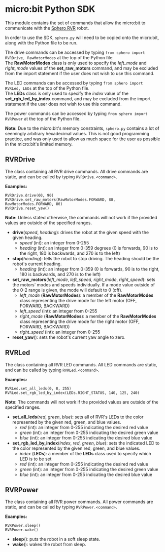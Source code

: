 # micro:bit Python SDK

This module contains the set of commands that allow the micro:bit to communicate with the [Sphero RVR](https://www.sphero.com/rvr) robot.

In order to use the SDK, `sphero.py` will need to be copied onto the micro:bit, along with the Python file to be run.

The drive commands can be accessed by typing `from sphero import RVRDrive, RawMotorModes` at the top of the Python file.
<br>The **RawMotorModes** class is only used to specify the _left\_mode_ and _right\_mode_ values of the **set\_raw\_motors** command, and may be excluded from the import statement if the user does not wish to use this command.

The LED commands can be accessed by typing `from sphero import RVRLed, LEDs` at the top of the Python file.
<br>The **LEDs** class is only used to specify the _index_ value of the **set\_rgb\_led\_by\_index** command, and may be excluded from the import statement if the user does not wish to use this command.

The power commands can be accessed by typing `from sphero import RVRPower` at the top of the Python file.

**Note:** Due to the micro:bit's memory constraints, `sphero.py` contains a lot of seemingly arbitrary hexadecimal values. This is not good programming practice, and was only used to allow as much space for the user as possible in the micro:bit's limited memory.


## RVRDrive

The class containing all RVR drive commands. All drive commands are static, and can be called by typing `RVRDrive.<command>`.
    
**Examples:**
    
    RVRDrive.drive(60, 90)
    RVRDrive.set_raw_motors(RawMotorModes.FORWARD, 80, RawMotorModes.FORWARD, 80)
    RVRDrive.reset_yaw()
   
**Note:** Unless stated otherwise, the commands will not work if the provided values are outside of the specified ranges.

* **drive**(*speed*, *heading*): drives the robot at the given speed with the given heading.
  * *speed* (int): an integer from 0-255
  * *heading* (int): an integer from 0-359 degrees (0 is forwards, 90 is to the right, 180 is backwards, and 270 is to the left)
* **stop**(*heading*): tells the robot to stop driving. The heading should be the robot's current heading.
  * *heading* (int): an integer from 0-359 (0 is forwards, 90 is to the right, 180 is backwards, and 270 is to the left)
* **set\_raw\_motors**(*left\_mode*, *left\_speed*, *right\_mode*, *right\_speed*): sets the motors' modes and speeds individually. If a mode value outside of the 0-2 range is given, the mode will default to 0 (off).
  * *left\_mode* (**RawMotorModes**): a member of the **RawMotorModes** class representing the drive mode for the left motor (OFF, FORWARD, BACKWARD)
  * *left\_speed* (int): an integer from 0-255
  * *right\_mode* (**RawMotorModes**): a member of the **RawMotorModes** class representing the drive mode for the right motor (OFF, FORWARD, BACKWARD)
  * *right\_speed* (int): an integer from 0-255
* **reset\_yaw**(): sets the robot's current yaw angle to zero.

## RVRLed

The class containing all RVR LED commands. All LED commands are static, and can be called by typing `RVRLed.<command>`.
    
**Examples:**

    RVRLed.set_all_leds(0, 0, 255)
    RVRLed.set_rgb_led_by_index(LEDs.RIGHT_STATUS, 140, 125, 240)
    
**Note:** The commands will not work if the provided values are outside of the specified ranges.

* **set\_all\_leds**(*red*, *green*, *blue*): sets all of RVR's LEDs to the color represented by the given red, green, and blue values.
  * *red* (int): an integer from 0-255 indicating the desired red value
  * *green* (int): an integer from 0-255 indicating the desired green value
  * *blue* (int): an integer from 0-255 indicating the desired blue value
* **set\_rgb\_led\_by\_index**(*index*, *red*, *green*, *blue*): sets the indicated LED to the color represented by the given red, green, and blue values.
  * *index* (**LEDs**): a member of the **LEDs** class used to specify which LED is to be set
  * *red* (int): an integer from 0-255 indicating the desired red value
  * *green* (int): an integer from 0-255 indicating the desired green value
  * *blue* (int): an integer from 0-255 indicating the desired blue value

## RVRPower

The class containing all RVR power commands. All power commands are static, and can be called by typing `RVRPower.<command>`.

**Examples:**

    RVRPower.sleep()
    RVRPower.wake()

* **sleep**(): puts the robot in a soft sleep state.
* **wake**(): wakes the robot from sleep.
